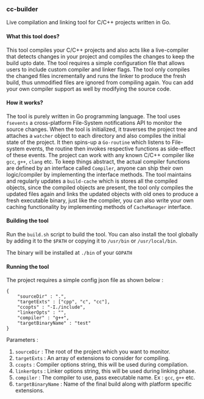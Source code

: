 ### cc-builder
Live compilation and linking tool for C/C++ projects written in Go.

#### What this tool does?
This tool compiles your C/C++ projects and also acts like a live-compiler that detects changes in your project and compiles the changes to keep the build upto date. The tool requires a simple configuration file that allows users to include custom compiler and linker flags. The tool only compiles the changed files incrementally and runs the linker to produce the fresh build, thus unmodified files are ignored from compiling again. You can add your own compiler support as well by modifying the source code.

#### How it works?
The tool is purely written in Go programming language. The tool uses `fsevents` a cross-platform File-System notifications API to monitor the source changes. 
When the tool is initialized, it traverses the project tree and attaches a `watcher` object to each directory and also compiles the initial state of the project. It then spins-up a `Go-routine` which listens to File-system events, the routine then invokes respective functions as side-effect of these events. The project can work with any known C/C++ compiler like `gcc`, `g++`, `clang` etc. To keep things abstract, the actual compiler functions are defined by an interface called `Compiler`, anyone can ship their own logic/compiler by implementing the interface methods. The tool maintains and regularly updates a `build-cache` which is stores all the compiled objects, since the compiled objects are present, the tool only compiles the updated files again and links the updated objects with old ones to produce a fresh executable binary, just like the compiler, you can also write your own caching functionality by implementing methods of `CacheManager` interface.

#### Building the tool
Run the `build.sh` script to build the tool. You can also install the tool globally by adding it to the `$PATH` or copying it to `/usr/bin` or `/usr/local/bin`.

The binary will be installed at `./bin` of your `GOPATH`

#### Running the tool
The project requires a simple config json file as shown below :
```
{
    "sourceDir" : ".",
    "targetExts" : ["cpp", "c", "cc"],
    "ccopts" : "-I./include",
    "linkerOpts" : "",
    "compiler" : "g++",
    "targetBinaryName" : "test"
}
```
Parameters :
1. `sourceDir` : The root of the project which you want to monitor.
2. `targetExts` : An array of extensions to consider for compiling.
3. `ccopts` : Compiler options string, this will be used during compilation.
4. `linkerOpts` : Linker options string, this will be used during linking phase.
5. `compiler` : The compiler to use, pass executable name. Ex : `gcc`, `g++` etc.
6. `targetBinaryName` : Name of the final build along with platform specific extensions.

